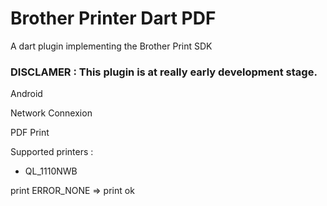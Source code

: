 # Brother Printer Dart PDF

A dart plugin implementing the Brother Print SDK

### DISCLAMER : This plugin is at really early development stage.
Android 

Network Connexion

PDF Print    

Supported printers :

 - QL_1110NWB

 print ERROR_NONE => print ok
